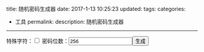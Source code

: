 title: 随机密码生成器
date: 2017-1-13 10:25:23
updated:
tags:
categories:
- 工具
permalink:
description: 随机密码生成器
---
<!--more-->
特殊字符：<input id="_specal_" type="checkbox"/>
密码位数：<input type="number" id="_i_p_t" value="256" min="1" max="8192" required="required" style="width:168px;"/><input type="button" onclick="_g();" value="生成" id="_b_t_n"/>
<div id="_result" style="display:none;word-break:break-all;border:1px solid #eee;"></div>
<link href="data:text/css;base64,aW5wdXQ6Oi13ZWJraXQtb3V0ZXItc3Bpbi1idXR0b24sCiAgICBpbnB1dDo6LXdlYmtpdC1pbm5lci1zcGluLWJ1dHRvbiB7CiAgICAgICAgLXdlYmtpdC1hcHBlYXJhbmNlOiBub25lOwogICAgfQogICAgaW5wdXRbdHlwZT0ibnVtYmVyIl17CiAgICAgICAgLW1vei1hcHBlYXJhbmNlOiB0ZXh0ZmllbGQ7CiAgICB9" rel="stylesheet" type="text/css">
<script type="text/javascript" src="data:application/javascript;base64,X2c9ZnVuY3Rpb24oKXsKICAgIHZhciBjaGFycz0iQUJDREVGR0hJSktMTU5PUFFSU1RVVldYWVoxMjM0NTY3ODkwYWJjZGVmZ2hpamtsbW5vcHFyc3R1dnd4eXoiOwogICAgaWYoJCgiI19zcGVjYWxfIikuaXMoIjpjaGVja2VkIikpewogICAgICAgIGNoYXJzKz0ifmAhQCMkJV4mKigpXysiOwogICAgfQogICAgdmFyIHMgPSAiIjsKICAgIHZhciBsZW4gPSAkKCIjX2lfcF90IikudmFsKCk7CiAgICBmb3IodmFyIGk9MDtpPGxlbjtpKyspewogICAgICAgIHMrPWNoYXJzW3BhcnNlSW50KE1hdGgucmFuZG9tKCkqY2hhcnMubGVuZ3RoKV07CiAgICB9CiAgICAkKCIjX3Jlc3VsdCIpLmh0bWwocykuc2hvdygpOwp9Ow=="></script>